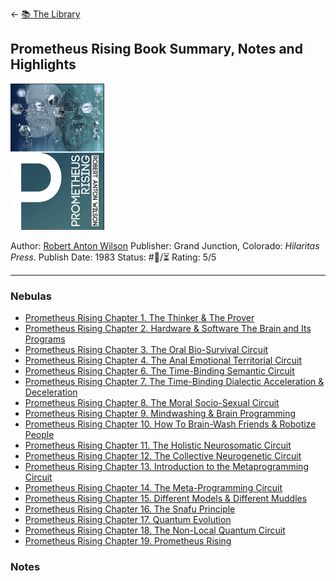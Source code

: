 \<- [📚 The Library](🔮%20The%20Cosmos/The%20Library.md)

## Prometheus Rising Book Summary, Notes and Highlights

[ ![150](BFBEA0FD-4D8A-4171-9B75-E759C2CCEA59.jpeg) ](https://www.amazon.com/Prometheus-Rising-Robert-Anton-Wilson/dp/0692710604/ref=mp_s_a_1_1?crid=MOVPIIBIMV2J&keywords=prometheus+rising&qid=1657671254&sprefix=prometh%2Caps%2C152&sr=8-1)

Author: [Robert Anton Wilson]()
Publisher: Grand Junction, Colorado: *Hilaritas Press*.
Publish Date: 1983
Status: #💫/⏳ 
Rating: 5/5

---

### Nebulas

* [Prometheus Rising Chapter 1. The Thinker & The Prover](Prometheus%20Rising%20Chapter%201.%20The%20Thinker%20&%20The%20Prover.md)
* [Prometheus Rising Chapter 2. Hardware & Software The Brain and Its Programs](Prometheus%20Rising%20Chapter%202.%20Hardware%20&%20Software%20The%20Brain%20and%20Its%20Programs.md)
* [Prometheus Rising Chapter 3. The Oral Bio-Survival Circuit](Prometheus%20Rising%20Chapter%203.%20The%20Oral%20Bio-Survival%20Circuit.md)
* [Prometheus Rising Chapter 4. The Anal Emotional Territorial Circuit](Prometheus%20Rising%20Chapter%204.%20The%20Anal%20Emotional%20Territorial%20Circuit.md)
* [Prometheus Rising Chapter 6. The Time-Binding Semantic Circuit](Prometheus%20Rising%20Chapter%206.%20The%20Time-Binding%20Semantic%20Circuit.md)
* [Prometheus Rising Chapter 7. The Time-Binding Dialectic Acceleration & Deceleration](Prometheus%20Rising%20Chapter%207.%20The%20Time-Binding%20Dialectic%20Acceleration%20&%20Deceleration.md)
* [Prometheus Rising Chapter 8. The Moral Socio-Sexual Circuit](Prometheus%20Rising%20Chapter%208.%20The%20Moral%20Socio-Sexual%20Circuit.md)
* [Prometheus Rising Chapter 9. Mindwashing & Brain Programming](Prometheus%20Rising%20Chapter%209.%20Mindwashing%20&%20Brain%20Programming.md)
* [Prometheus Rising Chapter 10. How To Brain-Wash Friends & Robotize People](Prometheus%20Rising%20Chapter%2010.%20How%20To%20Brain-Wash%20Friends%20&%20Robotize%20People.md)
* [Prometheus Rising Chapter 11. The Holistic Neurosomatic Circuit](Prometheus%20Rising%20Chapter%2011.%20The%20Holistic%20Neurosomatic%20Circuit.md)
* [Prometheus Rising Chapter 12. The Collective Neurogenetic Circuit](Prometheus%20Rising%20Chapter%2012.%20The%20Collective%20Neurogenetic%20Circuit.md)
* [Prometheus Rising Chapter 13. Introduction to the Metaprogramming Circuit](Prometheus%20Rising%20Chapter%2013.%20Introduction%20to%20the%20Metaprogramming%20Circuit.md)
* [Prometheus Rising Chapter 14. The Meta-Programming Circuit](Prometheus%20Rising%20Chapter%2014.%20The%20Meta-Programming%20Circuit.md)
* [Prometheus Rising Chapter 15. Different Models & Different Muddles](Prometheus%20Rising%20Chapter%2015.%20Different%20Models%20&%20Different%20Muddles.md)
* [Prometheus Rising Chapter 16. The Snafu Principle](Prometheus%20Rising%20Chapter%2016.%20The%20Snafu%20Principle.md)
* [Prometheus Rising Chapter 17. Quantum Evolution](Prometheus%20Rising%20Chapter%2017.%20Quantum%20Evolution.md)
* [Prometheus Rising Chapter 18. The Non-Local Quantum Circuit](Prometheus%20Rising%20Chapter%2018.%20The%20Non-Local%20Quantum%20Circuit.md)
* [Prometheus Rising Chapter 19. Prometheus Rising](Prometheus%20Rising%20Chapter%2019.%20Prometheus%20Rising.md)

### Notes
